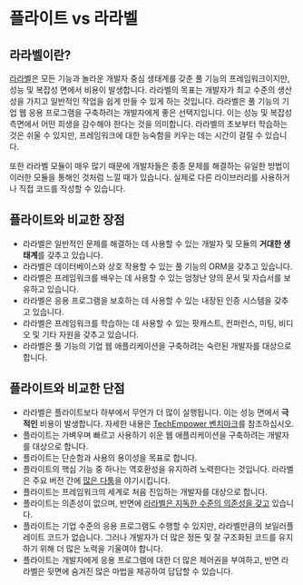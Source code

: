# 플라이트 vs 라라벨

## 라라벨이란?
[라라벨](https://laravel.com)은 모든 기능과 놀라운 개발자 중심 생태계를 갖춘 풀 기능의 프레임워크이지만, 성능 및 복잡성 면에서 비용이 발생합니다. 라라벨의 목표는 개발자가 최고 수준의 생산성을 가지고 일반적인 작업을 쉽게 만들 수 있게 하는 것입니다. 라라벨은 풀 기능의 기업 웹 응용 프로그램을 구축하려는 개발자에게 좋은 선택지입니다. 이는 성능 및 복잡성 측면에서 어떤 희생을 감수해야 한다는 것을 의미합니다. 라라벨의 초보부터 학습하는 것은 쉬울 수 있지만, 프레임워크에 대한 능숙함을 키우는 데는 시간이 걸릴 수 있습니다.

또한 라라벨 모듈이 매우 많기 때문에 개발자들은 종종 문제를 해결하는 유일한 방법이 이러한 모듈을 통해인 것처럼 느낄 때가 있습니다. 실제로 다른 라이브러리를 사용하거나 직접 코드를 작성할 수 있습니다.

## 플라이트와 비교한 장점

- 라라벨은 일반적인 문제를 해결하는 데 사용할 수 있는 개발자 및 모듈의 **거대한 생태계**를 갖추고 있습니다.
- 라라벨은 데이터베이스와 상호 작용할 수 있는 풀 기능의 ORM을 갖추고 있습니다.
- 라라벨은 프레임워크를 배우는 데 사용할 수 있는 엄청난 양의 문서 및 자습서를 보유하고 있습니다.
- 라라벨은 응용 프로그램을 보호하는 데 사용할 수 있는 내장된 인증 시스템을 갖추고 있습니다.
- 라라벨은 프레임워크를 학습하는 데 사용할 수 있는 팟캐스트, 컨퍼런스, 미팅, 비디오 및 기타 자원을 갖추고 있습니다.
- 라라벨은 풀 기능의 기업 웹 애플리케이션을 구축하려는 숙련된 개발자를 대상으로 합니다.

## 플라이트와 비교한 단점

- 라라벨은 플라이트보다 하부에서 무언가 더 많이 실행됩니다. 이는 성능 면에서 **극적인** 비용이 발생합니다. 자세한 내용은 [TechEmpower 벤치마크](https://www.techempower.com/benchmarks/#hw=ph&test=fortune&section=data-r22&l=zik073-cn3)를 참조하십시오.
- 플라이트는 가벼우며 빠르고 사용하기 쉬운 웹 애플리케이션을 구축하려는 개발자를 대상으로 합니다.
- 플라이트는 단순함과 사용의 용이성을 목표로 합니다.
- 플라이트의 핵심 기능 중 하나는 역호환성을 유지하려 노력한다는 것입니다. 라라벨은 주요 버전 간에 [많은 다툼](https://www.google.com/search?q=laravel+breaking+changes+major+version+complaints&sca_esv=6862a9c407df8d4e&sca_upv=1&ei=t72pZvDeI4ivptQP1qPMwQY&ved=0ahUKEwiwlurYuNCHAxWIl4kEHdYRM2gQ4dUDCBA&uact=5&oq=laravel+breaking+changes+major+version+complaints&gs_lp=Egxnd3Mtd2l6LXNlcnAiMWxhcmF2ZWwgYnJlYWtpbmcgY2hhbmdlcyBtYWpvciB2ZXJzaW9uIGNvbXBsYWludHMyChAAGLADGNYEGEcyChAAGLADGNYEGEcyChAAGLADGNYEGEcyChAAGLADGNYEGEcyChAAGLADGNYEGEcyChAAGLADGNYEGEcyChAAGLADGNYEGEcyChAAGLADGNYEGEdIjAJQAFgAcAF4AZABAJgBAKABAKoBALgBA8gBAJgCAaACB5gDAIgGAZAGCJIHATGgBwA&sclient=gws-wiz-serp)을 야기시킵니다.
- 플라이트는 프레임워크의 세계로 처음 진입하는 개발자를 대상으로 합니다.
- 플라이트는 의존성이 없으며, 반면에 [라라벨은 지독한 수준의 의존성을 갖고](https://github.com/laravel/framework/blob/11.x/composer.json) 있습니다.
- 플라이트는 기업 수준의 응용 프로그램도 수행할 수 있지만, 라라벨만큼의 보일러플레이트 코드가 없습니다. 그러나 개발자가 더 많은 정돈 및 잘 구조화된 코드를 유지하기 위해 더 많은 노력을 기울여야 합니다.
- 플라이트는 개발자에게 응용 프로그램에 대한 더 많은 제어권을 부여하고, 반면 라라벨은 뒷면에 숨겨진 많은 마법을 제공하여 답답할 수 있습니다.